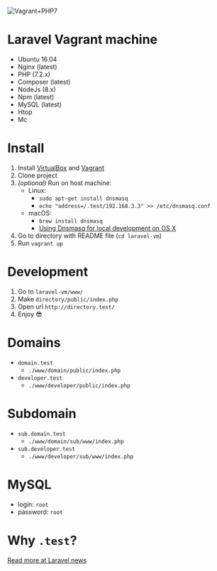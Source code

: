 ![Vagrant+PHP7](http://i.imgur.com/GNrh3Mu.png)

# Laravel Vagrant machine
* Ubuntu 16.04
* Nginx (latest)
* PHP (7.2.x)
* Composer (latest)
* NodeJs (8.x)
* Npm (latest)
* MySQL (latest)
* Htop
* Mc

# Install
1. Install [VirtualBox](https://www.virtualbox.org/wiki/Downloads) and [Vagrant](https://www.vagrantup.com/)
2. Clone project
3. _(optional)_ Run on host machine:
    * Linux:
        * `sudo apt-get install dnsmasq`
        * `echo "address=/.test/192.168.3.3" >> /etc/dnsmasq.conf`
    * macOS:
        * `brew install dnsmasq`
        * [Using Dnsmasq for local development on OS X](https://passingcuriosity.com/2013/dnsmasq-dev-osx/)
4. Go to directory with README file (`cd laravel-vm`)
5. Run `vagrant up`

# Development
1. Go to `laravel-vm/www/`
2. Make `directory/public/index.php`
3. Open url `http://directory.test/`
4. Enjoy :sunglasses:

# Domains
* `domain.test`
  * `./www/domain/public/index.php`
* `developer.test`
  * `./www/developer/public/index.php`

# Subdomain
* `sub.domain.test`
  * `./www/domain/sub/www/index.php`
* `sub.developer.test`
  * `./www/developer/sub/www/index.php`

# MySQL
* login: `root`
* password: `root`

# Why `.test`?
[Read more at Laravel news](https://laravel-news.com/chrome-63-now-forces-dev-domains-https)
